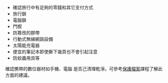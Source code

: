 [Title]: # (設備)
[Order]: # (5)

* 確認旅行中有足夠的零錢和其它支付方式
* 旅行鎖
* 電腦鎖
* 門楔
* 防篡改的膠帶
* 行動式無線網路設備
* 太陽能充電器
* 便宜的筆記本即使撕下幾頁也不會引起注意
* 防蚊蟲用具等

確認㩗帶的數位器材如手機、電腦 是否己清理乾淨。可參考[保護檔案](umbrella://lesson/protecting-files/1)課程了解此方面的建議。